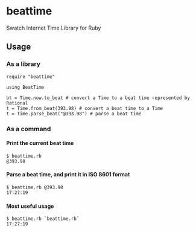 # beattime
Swatch Internet Time Library for Ruby

## Usage

### As a library

    require "beattime"

    using BeatTime

    bt = Time.now.to_beat # convert a Time to a beat time represented by Rational
    t = Time.from_beat(393.98) # convert a beat time to a Time
    t = Time.parse_beat("@393.98") # parse a beat time

### As a command

#### Print the current beat time

    $ beattime.rb
    @393.98

#### Parse a beat time, and print it in ISO 8601 format

    $ beattime.rb @393.98
    17:27:19

#### Most useful usage

    $ beattime.rb `beattime.rb`
    17:27:19

